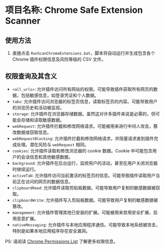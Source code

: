 # 项目名称: Chrome Safe Extension Scanner


## 使用方法

1. 直接点击 `RunScanChromeExtensions.bat`，脚本将自动运行并生成包含各个 Chrome 插件权限信息及风险等级的 CSV 文件。

## 权限查询及其含义
- `<all_urls>`: 允许插件访问所有网站的权限。可能导致插件获取所有网页的数据，包括敏感信息，如登录凭证和个人数据。
- `tabs`: 允许插件访问浏览器的标签页信息，读取标签页的内容。可能导致用户的浏览历史和活动被监视。
- `storage`: 允许插件在浏览器存储数据。虽然这对许多插件来说是必需的，但可能会存储和读取敏感数据。
- `webRequest`: 允许插件拦截和修改网络请求。可能被用来进行中间人攻击，篡改数据或窃取信息。
- `webRequestBlocking`: 允许插件拦截和修改网络请求，并阻塞请求直到插件完成处理。潜在风险与 `webRequest` 相同。
- `cookies`: 允许插件读取和修改浏览器的 cookie 数据。Cookie 中可能包含用户的会话信息和其他敏感数据。
- `background`: 允许插件在后台运行，监控用户的活动，甚至在用户关闭浏览器时继续运行。
- `activeTab`: 允许插件访问当前激活的标签页的信息。可能导致插件读取用户当前正在访问的网页的数据信息。
- `clipboardRead`: 允许插件读取剪贴板数据。可能导致用户复制的敏感数据被窃取。
- `clipboardWrite`: 允许插件写入剪贴板数据。可能导致用户复制的敏感数据被篡改。
- `management`: 允许插件管理其他已安装的扩展。可能被用来禁用安全扩展，启用恶意扩展。
- `nativeMessaging`: 允许插件与本地应用程序通信。可能导致本地系统被攻击，特别是如果本地应用程序存在安全漏洞。

PS: 请阅读 [Chrome Permissions List](https://developer.chrome.com/docs/extensions/reference/permissions-list?hl=zh-cn) 了解更多权限信息。
